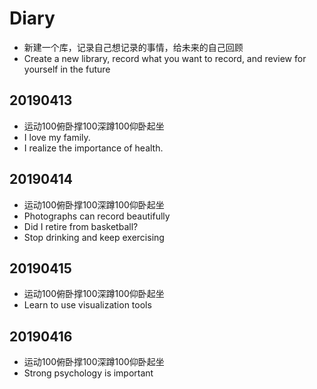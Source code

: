 # Diary
- 新建一个库，记录自己想记录的事情，给未来的自己回顾
- Create a new library, record what you want to record, and review for yourself in the future

## 20190413
- 运动100俯卧撑100深蹲100仰卧起坐
- I love my family.
- I realize the importance of health. 

## 20190414
- 运动100俯卧撑100深蹲100仰卧起坐
- Photographs can record beautifully
- Did I retire from basketball?
- Stop drinking and keep exercising

## 20190415
- 运动100俯卧撑100深蹲100仰卧起坐
- Learn to use visualization tools

## 20190416
- 运动100俯卧撑100深蹲100仰卧起坐
- Strong psychology is important
